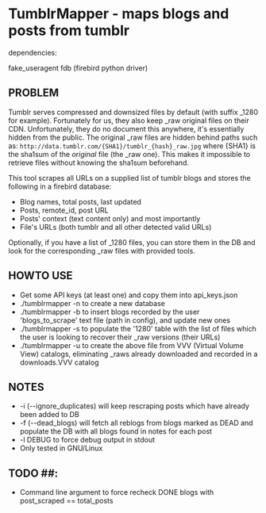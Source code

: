 # TumblrMapper - maps blogs and posts from tumblr #

dependencies: 

fake\_useragent
fdb (firebird python driver)


## PROBLEM ##

Tumblr serves compressed and downsized files by default (with suffix \_1280 for example).
Fortunately for us, they also keep \_raw original files on their CDN.
Unfortunately, they do no document this anywhere, it's essentially hidden from the public.
The original \_raw files are hidden behind paths such as:
`http://data.tumblr.com/{SHA1}/tumblr_{hash}_raw.jpg`
where {SHA1} is the sha1sum of the _original_ file (the \_raw one). 
This makes it impossible to retrieve files without knowing the sha1sum beforehand.

This tool scrapes all URLs on a supplied list of tumblr blogs and stores the following in a firebird database:
* Blog names, total posts, last updated
* Posts, remote\_id, post URL
* Posts' context (text content only) and most importantly
* File's URLs (both tumblr and all other detected valid URLs)

Optionally, if you have a list of \_1280 files, you can store them in the DB and look for the
corresponding \_raw files with provided tools.

## HOWTO USE ##

* Get some API keys (at least one) and copy them into api\_keys.json
* ./tumblrmapper -n to create a new database
* ./tumblrmapper -b to insert blogs recorded by the user 'blogs\_to\_scrape' text file (path in config), and update new ones
* ./tumblrmapper -s to populate the '1280' table with the list of files which the user is looking to recover their \_raw versions (their URLs)
* ./tumblrmapper -u to create the above file from VVV (Virtual Volume View) catalogs, eliminating \_raws already downloaded and recorded in a downloads.VVV catalog

## NOTES ##

* -i (--ignore\_duplicates) will keep rescraping posts which have already been added to DB
* -f (--dead\_blogs) will fetch all reblogs from blogs marked as DEAD and populate the DB with all blogs found in notes for each post
* -l DEBUG to force debug output in stdout
* Only tested in GNU/Linux


## TODO ##:

* Command line argument to force recheck DONE blogs with post\_scraped == total\_posts
